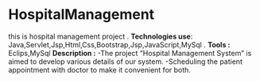 # HospitalManagement
this is hospital management project . 
**Technologies use**: Java,Servlet,Jsp,Html,Css,Bootstrap,Jsp,JavaScript,MySql . 
**Tools :** Eclips,MySql
**Description :**
 -The project “Hospital Management System” is aimed to develop various details of 
 our system.
 -Scheduling the patient appointment with doctor to make it convenient for both.
